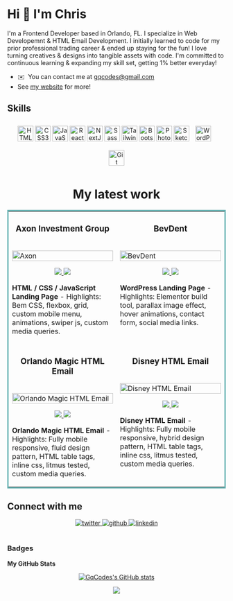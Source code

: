 <!-- ![](https://i.ibb.co/1X1XWRB/cover.png) -->

Hi 👋 I'm Chris
======================

I'm a Frontend Developer based in Orlando, FL. I specialize in Web Developemnt & HTML Email Development. I initially learned to code for my prior professional trading career & ended up staying for the fun! I love turning creatives & designs into tangible assets with code. I'm committed to continuous learning & expanding my skill set, getting 1% better everyday!
*   ✉️  You can contact me at [gqcodes@gmail.com](mailto:gqcodes@gmail.com)
*   See [my website](https://www.christophervargas.dev/) for more!

## Skills 
<p align="center">
  <a href="https://developer.mozilla.org/en-US/docs/Glossary/HTML5" target="_blank" rel="noreferrer"><img src="https://raw.githubusercontent.com/danielcranney/readme-generator/main/public/icons/skills/html5-colored.svg" width="36" height="36" alt="HTML5" /></a>
  <a href="https://www.w3.org/TR/CSS/#css" target="_blank" rel="noreferrer"><img src="https://raw.githubusercontent.com/danielcranney/readme-generator/main/public/icons/skills/css3-colored.svg" width="36" height="36" alt="CSS3" /></a>
  <a href="https://developer.mozilla.org/en-US/docs/Web/JavaScript" target="_blank" rel="noreferrer"><img src="https://raw.githubusercontent.com/danielcranney/readme-generator/main/public/icons/skills/javascript-colored.svg" width="36" height="36" alt="JavaScript" /></a>
    <a href="https://reactjs.org/" target="_blank" rel="noreferrer"><img src="https://raw.githubusercontent.com/danielcranney/readme-generator/main/public/icons/skills/react-colored.svg" width="36" height="36" alt="React" /></a>
  <a href="https://nextjs.org/docs" target="_blank" rel="noreferrer"><img src="https://raw.githubusercontent.com/danielcranney/readme-generator/main/public/icons/skills/nextjs-colored-dark.svg" width="36" height="36" alt="NextJs" /></a>
  <a href="https://sass-lang.com/" target="_blank" rel="noreferrer"><img src="https://raw.githubusercontent.com/danielcranney/readme-generator/main/public/icons/skills/sass-colored.svg" width="36" height="36" alt="Sass" /></a>
<a href="https://tailwindcss.com/" target="_blank" rel="noreferrer"><img src="https://raw.githubusercontent.com/danielcranney/readme-generator/main/public/icons/skills/tailwindcss-colored.svg" width="36" height="36" alt="TailwindCSS" /></a>
<a href="https://getbootstrap.com/" target="_blank" rel="noreferrer"><img src="https://raw.githubusercontent.com/danielcranney/readme-generator/main/public/icons/skills/bootstrap-colored.svg" width="36" height="36" alt="Bootstrap" /></a>
<a href="https://www.adobe.com/uk/products/photoshop.html" target="_blank" rel="noreferrer"><img src="https://raw.githubusercontent.com/danielcranney/readme-generator/main/public/icons/skills/photoshop-colored-dark.svg" width="36" height="36" alt="Photoshop" /></a>
<a href="https://www.sketch.com/" target="_blank" rel="noreferrer"><img src="https://raw.githubusercontent.com/danielcranney/readme-generator/main/public/icons/skills/sketch-colored.svg" width="36" height="36" alt="Sketch" /></a>
  <img style="margin: 10px" src="https://profilinator.rishav.dev/skills-assets/wordpress.png" alt="WordPress" height="36" />  
  <img style="margin: 10px" src="https://profilinator.rishav.dev/skills-assets/git-scm-icon.svg" alt="Git" height="36" />
</p>

<h1 align="center">My latest work</h1>
<table bordercolor="#66b2b2">
  
  <tr>
    <td width="50%" valign="top">
      <h3 align="center">Axon Investment Group</h3>
        <br />
        <a target="_blank" href="https://gqcodes.github.io/axon-landing-page/">
            <img src="https://user-images.githubusercontent.com/106452102/215276013-8561d838-d0bc-4f86-909a-17099e69153f.png" width="100%" alt="Axon"/>
        </a>
        <br />
        <p align="center">
        

  <a href="https://github.com/GqCodes/axon-landing-page" target="_blank">
    <img src="https://img.shields.io/static/v1?label=|&message=REPO&color=23555f&style=plastic&logo=github&logo-color=white"/>
  </a>  
  <a href="https://gqcodes.github.io/axon-landing-page/" target="_blank">
    <img src="https://img.shields.io/static/v1?label=|&message=WEBSITE&color=cdf998&style=plastic"/>
  </a>
      </p>
        <p><strong>HTML / CSS / JavaScript Landing Page</strong> - Highlights: Bem CSS, flexbox, grid, custom mobile menu, animations, swiper js, custom media queries.</p>
    </td>
    <td width="50%" valign="top">
      <h3 align="center">BevDent</h3>
        <br />
      <a target="_blank" href="https://gqcodes.github.io/BevDent-WP/">
            <img src="https://user-images.githubusercontent.com/106452102/215276256-1da3ba89-d139-4973-8dcc-f94c572ce0a9.png" width="100%"  alt="BevDent"/>
        </a>
        <br />
        <p align="center">

  <a href="https://github.com/GqCodes/BevDent-WP" target="_blank">
    <img src="https://img.shields.io/static/v1?label=|&message=REPO&color=23555f&style=plastic&logo=github&logo-color=white"/>
  </a>
  <a href="https://gqcodes.github.io/BevDent-WP/" target="_blank">
    <img src="https://img.shields.io/static/v1?label=|&message=WEBSITE&color=cdf998&style=plastic"/>
  </a>
      </p>
        <p><strong>WordPress Landing Page </strong> - Highlights: Elementor build tool, parallax image effect, hover animations, contact form, social media links.
</p>
    </td>
  </tr>
  
  <tr>
    <td width="50%" valign="top">
      <h3 align="center">Orlando Magic HTML Email</h3>
      <br />
        <a target="_blank" href="https://gqcodes.github.io/Orlando_Magic_Promo_Email/">
          <img src="https://user-images.githubusercontent.com/106452102/215276368-fedc098d-2abd-4a9b-a39f-e65784a0d32f.png" width="100%" alt="Orlando Magic HTML Email"/>         
        </a>
      <br />
        <p align="center">
  <a href="https://github.com/GqCodes/Orlando_Magic_Promo_Email" target="_blank">
    <img src="https://img.shields.io/static/v1?label=|&message=REPO&color=23555f&style=plastic&logo=github&logo-color=white"/>
  </a>
  <a href="https://gqcodes.github.io/Orlando_Magic_Promo_Email/" target="_blank">
    <img src="https://img.shields.io/static/v1?label=|&message=WEBSITE&color=cdf998&style=plastic&"/>
  </a>
      </p>
        <p><strong>Orlando Magic HTML Email</strong> - Highlights: Fully mobile responsive, fluid design pattern, HTML table tags, inline css, litmus tested, custom media queries.</p>
    </td>
    <td width="50%" valign="top">
      <h3 align="center">Disney HTML Email</h3>
        <br />
        <a target="_blank" href="https://gqcodes.github.io/disney_promotional_email/">
          <img src="https://user-images.githubusercontent.com/106452102/215277157-1ef4c98c-bc11-41ca-8740-8b0e414d364c.png" width="100%" alt="Disney HTML Email"/>
        </a>
        <br />
        <p align="center">
          
  <a href="https://github.com/GqCodes/disney_promotional_email" target="_blank">
    <img src="https://img.shields.io/static/v1?label=|&message=REPO&color=23555f&style=plastic&logo=github&logo-color=white"/>
  </a>
  <a href="https://gqcodes.github.io/disney_promotional_email/" target="_blank">
    <img src="https://img.shields.io/static/v1?label=|&message=WEBSITE&color=cdf998&style=plastic"/>
  </a>
      </p>
        <p><strong>Disney HTML Email</strong> - Highlights: Fully mobile responsive, hybrid design pattern, HTML table tags, inline css, litmus tested, custom media queries.</p>
    </td>
  </tr>
</table>

## Connect with me  

<div align="center">
<a href="https://twitter.com/GQCodez" target="_blank">
<img src=https://img.shields.io/badge/twitter-%2300acee.svg?&style=for-the-badge&logo=twitter&logoColor=white alt=twitter />
</a>
<a href="https://github.com/GqCodes" target="_blank">
<img src=https://img.shields.io/badge/github-%2324292e.svg?&style=for-the-badge&logo=github&logoColor=white alt=github />
</a>
<a href="https://www.linkedin.com/in/christopherfvargas/" target="_blank">
<img src=https://img.shields.io/badge/linkedin-%231E77B5.svg?&style=for-the-badge&logo=linkedin&logoColor=white alt=linkedin  />
</a>  
</div>  
<br/>

### Badges

<b>My GitHub Stats</b>
<div align="center"> 
<a href="http://www.github.com/GqCodes"><img src="https://github-readme-stats.vercel.app/api?username=GqCodes&show_icons=true&hide=&count_private=true&title_color=0891b2&text_color=ffffff&icon_color=0891b2&bg_color=1c1917&hide_border=true&show_icons=true" alt="GqCodes's GitHub stats" align="center"/></a>

<a href="http://www.github.com/GqCodes"><img src="https://github-readme-streak-stats.herokuapp.com/?user=GqCodes&stroke=ffffff&background=1c1917&ring=0891b2&fire=0891b2&currStreakNum=ffffff&currStreakLabel=0891b2&sideNums=ffffff&sideLabels=ffffff&dates=ffffff&hide_border=true" align="center"/></a>
</div>


